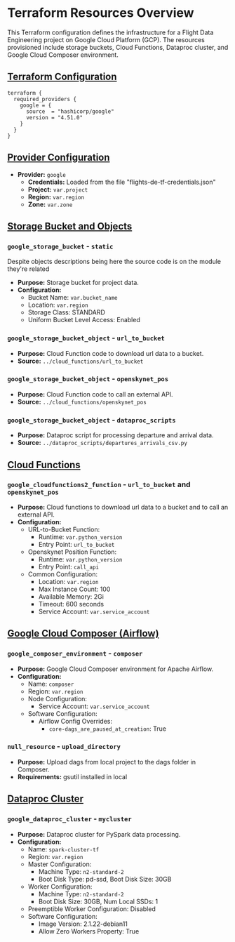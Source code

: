 # Terraform Resources Overview

This Terraform configuration defines the infrastructure for a Flight Data Engineering project on Google Cloud Platform (GCP). The resources provisioned include storage buckets, Cloud Functions, Dataproc cluster, and Google Cloud Composer environment.

## [Terraform Configuration](./main.tf)

```hcl
terraform {
  required_providers {
    google = {
      source  = "hashicorp/google"
      version = "4.51.0"
    }
  }
}
```

## [Provider Configuration](./provider.tf)

- **Provider:** `google`
  - **Credentials:** Loaded from the file "flights-de-tf-credentials.json"
  - **Project:** `var.project`
  - **Region:** `var.region`
  - **Zone:** `var.zone`

## [Storage Bucket and Objects](./storage.tf)

### `google_storage_bucket` - `static`

Despite objects descriptions being here the source code is on the module they're related

- **Purpose:** Storage bucket for project data.
- **Configuration:**
  - Bucket Name: `var.bucket_name`
  - Location: `var.region`
  - Storage Class: STANDARD
  - Uniform Bucket Level Access: Enabled

### `google_storage_bucket_object` - `url_to_bucket`

- **Purpose:** Cloud Function code to download url data to a bucket.
- **Source:** `../cloud_functions/url_to_bucket`

### `google_storage_bucket_object` - `openskynet_pos`

- **Purpose:** Cloud Function code to call an external API.
- **Source:** `../cloud_functions/openskynet_pos`

### `google_storage_bucket_object` - `dataproc_scripts`

- **Purpose:** Dataproc script for processing departure and arrival data.
- **Source:** `../dataproc_scripts/departures_arrivals_csv.py`

## [Cloud Functions](./cloudfunctions.tf)

### `google_cloudfunctions2_function` - `url_to_bucket` and `openskynet_pos`

- **Purpose:** Cloud functions to download url data to a bucket and to call an external API.
- **Configuration:**
  - URL-to-Bucket Function:
    - Runtime: `var.python_version`
    - Entry Point: `url_to_bucket`
  - Openskynet Position Function:
    - Runtime: `var.python_version`
    - Entry Point: `call_api`
  - Common Configuration:
    - Location: `var.region`
    - Max Instance Count: 100
    - Available Memory: 2Gi
    - Timeout: 600 seconds
    - Service Account: `var.service_account`

## [Google Cloud Composer (Airflow)](./composer.tf)

### `google_composer_environment` - `composer`

- **Purpose:** Google Cloud Composer environment for Apache Airflow.
- **Configuration:**
  - Name: `composer`
  - Region: `var.region`
  - Node Configuration:
    - Service Account: `var.service_account`
  - Software Configuration:
    - Airflow Config Overrides:
      - `core-dags_are_paused_at_creation`: True

### `null_resource` - `upload_directory`

- **Purpose:** Upload dags from local project to the dags folder in Composer.
- **Requirements:** gsutil installed in local

## [Dataproc Cluster](./dataproc.tf)

### `google_dataproc_cluster` - `mycluster`

- **Purpose:** Dataproc cluster for PySpark data processing.
- **Configuration:**
  - Name: `spark-cluster-tf`
  - Region: `var.region`
  - Master Configuration:
    - Machine Type: `n2-standard-2`
    - Boot Disk Type: pd-ssd, Boot Disk Size: 30GB
  - Worker Configuration:
    - Machine Type: `n2-standard-2`
    - Boot Disk Size: 30GB, Num Local SSDs: 1
  - Preemptible Worker Configuration: Disabled
  - Software Configuration:
    - Image Version: 2.1.22-debian11
    - Allow Zero Workers Property: True
